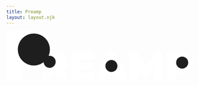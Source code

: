 ```yaml
---
title: Preamp
layout: layout.njk
---
```


<svg width="496" height="130" viewBox="0 0 496 130" fill="none" xmlns="http://www.w3.org/2000/svg">
<path d="M96.1062 129.667V56.4434H131.24C138.051 56.4434 143.924 57.5592 148.858 59.7907C153.863 62.0223 157.72 65.2302 160.431 69.4144C163.141 73.5289 164.496 78.4105 164.496 84.0592C164.496 89.7079 163.141 94.5895 160.431 98.704C157.72 102.749 153.863 105.852 148.858 108.014C143.924 110.176 138.051 111.257 131.24 111.257H109.763L120.71 101.11V129.667H96.1062ZM139.788 129.667L121.857 102.993H147.92L166.06 129.667H139.788ZM120.71 103.83L109.763 92.6368H129.676C133.081 92.6368 135.584 91.8697 137.182 90.3355C138.85 88.8013 139.684 86.7092 139.684 84.0592C139.684 81.4092 138.85 79.3171 137.182 77.7829C135.584 76.2487 133.081 75.4816 129.676 75.4816H109.763L120.71 64.2888V103.83Z" fill="white"/>
<path d="M196.306 83.6408H228.833V101.424H196.306V83.6408ZM197.974 111.047H234.463V129.667H173.787V56.4434H233.107V75.0631H197.974V111.047Z" fill="white"/>
<path d="M236.011 129.667L267.913 56.4434H292.099L324.001 129.667H298.563L275.002 68.1592H284.593L261.032 129.667H236.011ZM254.985 116.905L261.24 99.1224H294.81L301.065 116.905H254.985Z" fill="white"/>
<path d="M327.928 129.667V56.4434H348.153L377.344 104.248H366.71L395.067 56.4434H415.292L415.5 129.667H393.086L392.877 90.3355H396.422L377.031 123.077H366.189L345.963 90.3355H350.342V129.667H327.928Z" fill="white"/>
<path d="M427.396 129.667V56.4434H462.529C469.341 56.4434 475.213 57.5592 480.148 59.7907C485.152 62.0223 489.01 65.2302 491.72 69.4144C494.431 73.5289 495.786 78.4105 495.786 84.0592C495.786 89.7079 494.431 94.5895 491.72 98.704C489.01 102.818 485.152 106.026 480.148 108.328C475.213 110.559 469.341 111.675 462.529 111.675H441.053L452 101.11V129.667H427.396ZM452 103.83L441.053 92.6368H460.966C464.371 92.6368 466.873 91.8697 468.472 90.3355C470.14 88.8013 470.974 86.7092 470.974 84.0592C470.974 81.4092 470.14 79.3171 468.472 77.7829C466.873 76.2487 464.371 75.4816 460.966 75.4816H441.053L452 64.2888V103.83Z" fill="white"/>
<path d="M0 129.85V0H62.5136C74.633 0 85.0828 1.97867 93.8632 5.93601C102.767 9.89335 109.631 15.582 114.454 23.002C119.277 30.2984 121.688 38.9551 121.688 48.9721C121.688 58.9891 119.277 67.6458 114.454 74.9421C109.631 82.2385 102.767 87.9272 93.8632 92.0082C85.0828 95.9655 74.633 97.9442 62.5136 97.9442H43.4071L43.7781 129.85H0Z" fill="white"/>
<rect x="117.463" y="65.5964" width="27.4589" height="30.5099" fill="white"/>
<rect x="265.436" y="73.2238" width="30.5099" height="32.0354" fill="white"/>
<rect x="437.817" y="68.6473" width="39.6629" height="30.5099" fill="white"/>
<circle cx="115.175" cy="81.6141" r="16.0177" fill="#1E1E1E"/>
<path d="M295.421 92.665C295.421 101.511 288.249 108.683 279.403 108.683C270.557 108.683 263.385 101.511 263.385 92.665C263.385 83.8187 270.557 76.6473 279.403 76.6473C288.249 76.6473 295.421 83.8187 295.421 92.665Z" fill="#1E1E1E"/>
<circle cx="467.514" cy="83.665" r="16.0177" fill="#1E1E1E"/>
<circle cx="73.2238" cy="48.8159" r="42.7139" fill="#1E1E1E"/>
</svg>
